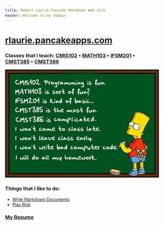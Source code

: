```yaml
---
title: Robert Laurie Pancake MarkDown Web Site
header: Welcome to my domain
---
```

# [rlaurie.pancakeapps.com](http://rlaurie.pancakeapps.com)   

### Classes that I teach: [CMIS102](c102/index.md "Intro to Programming") • [MATH103](ma103/index.md "College Mathematics") • [IFSM201](ifsm201/ifsm201LEO.html "Intro to Computers") • [CMST385](c385/index.md "Web Site Design") • [CMST386](c386/index.md "Web Site Design 2")

<img alt="Me" src="BartChalkBoardL.jpg"  title="Click on the class" style="float: center;" usemap="#mycourses">

 
### Things that I like to do:
 * [Write Markdown Documents](MarkdownSyntax.md)
 * [Play Risk](http://www.islandman.org/risk/)
 
### [My Resume](resume/index.md)

<!-- <audio controls autoplay>
  <source src="http://www.thesoundarchive.com/simpsons/bart/bartlaf3.mp3" type="audio/mpeg">
  Your browser does not support the audio element.
</audio> -->
<map id="mycourses" name="mycourses">
  <area shape="rect" coords="30,40,400,65" href="c102/index.md" Intro to Programming" title="CMIS102: Intro to Programming">
  <area shape="rect" coords="30,70,340,100" href="ma103/index.md" title="MATH103: College Mathematics">
  <area shape="rect" coords="30,110,350,130" href="ifsm201/ifsm201LEO.html" title="IFSM201: Intro to Computers">
  <area shape="rect" coords="30,145,360,170" href="c385/index.md" title="CMST385: Web Site Design">
  <area shape="rect" coords="30,182,349,200" href="c386/index.md" title="CMST385: Web Site Design">
</map>

